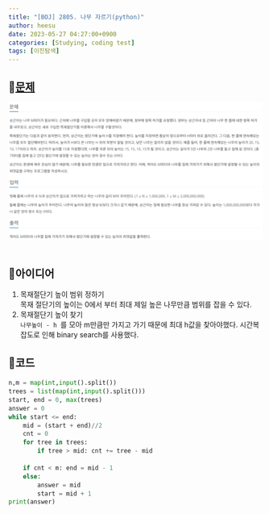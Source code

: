 ```yaml
---
title: "[BOJ] 2805. 나무 자르기(python)"
author: heesu
date: 2023-05-27 04:27:00+0900
categories: [Studying, coding test]
tags: [이진탐색]
---
```

## 📌[문제](https://www.acmicpc.net/problem/2805)
![Alt text](https://raw.githubusercontent.com/skagmltn7/practice_coding_test/47a7d40d64da91750001fee57b4984f4ef732b46/BOJ/img/problem_2805.PNG)
<br><br>

## 💪아이디어<br>
1. 목재절단기 높이 범위 정하기<br>
목재 절단기의 높이는 0에서 부터 최대 제일 높은 나무만큼 범위를 잡을 수 있다.
2. 목재절단기 높이 찾기<br>
`나무높이 - h `를 모아 m만큼만 가지고 가기 때문에 최대 h값을 찾아야했다.
시간복잡도로 인해 binary search를 사용했다.<br>

## 🥂코드

```python
n,m = map(int,input().split())
trees = list(map(int,input().split()))
start, end = 0, max(trees)
answer = 0
while start <= end:
    mid = (start + end)//2
    cnt = 0
    for tree in trees:
        if tree > mid: cnt += tree - mid
    
    if cnt < m: end = mid - 1
    else: 
        answer = mid
        start = mid + 1
print(answer)
```